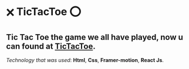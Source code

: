 # 🗙 TicTacToe ⭕

## Tic Tac Toe the game we all have played, now u can found at [TicTacToe](https://tictact0e.vercel.app/).

*Technology that was used*: **Html**, **Css**, **Framer-motion**, **React Js**.